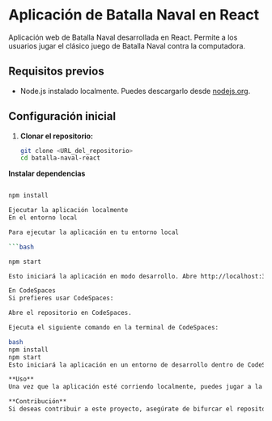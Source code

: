 # Aplicación de Batalla Naval en React

Aplicación web de Batalla Naval desarrollada en React. Permite a los usuarios jugar el clásico juego de Batalla Naval contra la computadora.
## Requisitos previos

- Node.js instalado localmente. Puedes descargarlo desde [nodejs.org](https://nodejs.org/).

## Configuración inicial

1. **Clonar el repositorio:**

   ```bash
   git clone <URL_del_repositorio>
   cd batalla-naval-react

**Instalar dependencias** 

```bash

npm install

Ejecutar la aplicación localmente
En el entorno local

Para ejecutar la aplicación en tu entorno local

```bash

npm start

Esto iniciará la aplicación en modo desarrollo. Abre http://localhost:3000 en tu navegador para ver la aplicación.

En CodeSpaces
Si prefieres usar CodeSpaces:

Abre el repositorio en CodeSpaces.

Ejecuta el siguiente comando en la terminal de CodeSpaces:

bash
npm install
npm start
Esto iniciará la aplicación en un entorno de desarrollo dentro de CodeSpaces.

**Uso**
Una vez que la aplicación esté corriendo localmente, puedes jugar a la Batalla Naval directamente desde tu navegador.

**Contribución**
Si deseas contribuir a este proyecto, asegúrate de bifurcar el repositorio y enviar pull requests. Agradecemos cualquier mejora o corrección de errores.
